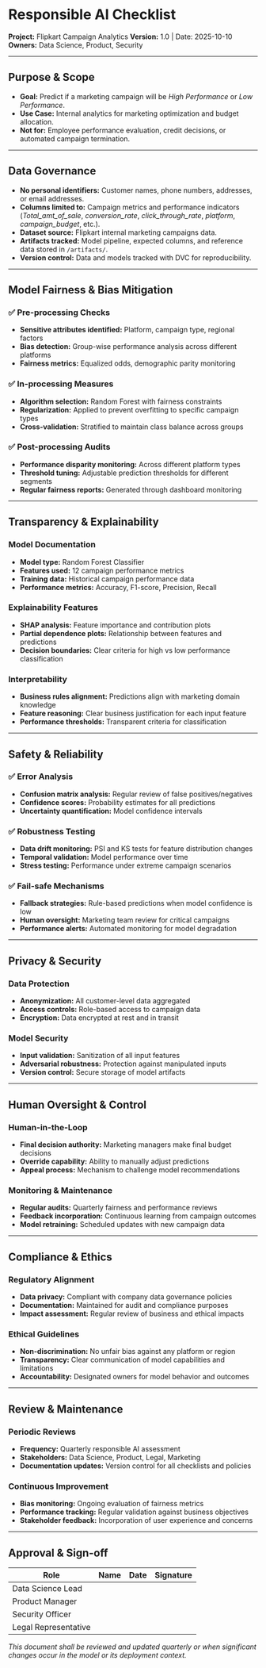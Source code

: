 # Responsible AI Checklist

**Project:** Flipkart Campaign Analytics 
**Version:** 1.0 | Date: 2025-10-10  
**Owners:** Data Science, Product, Security  

---

## Purpose & Scope

- **Goal:** Predict if a marketing campaign will be *High Performance* or *Low Performance*.
- **Use Case:** Internal analytics for marketing optimization and budget allocation.
- **Not for:** Employee performance evaluation, credit decisions, or automated campaign termination.

---

## Data Governance

- **No personal identifiers:** Customer names, phone numbers, addresses, or email addresses.
- **Columns limited to:** Campaign metrics and performance indicators (*Total_amt_of_sale*, *conversion_rate*, *click_through_rate*, *platform*, *campaign_budget*, etc.).
- **Dataset source:** Flipkart internal marketing campaigns data.
- **Artifacts tracked:** Model pipeline, expected columns, and reference data stored in `/artifacts/`.
- **Version control:** Data and models tracked with DVC for reproducibility.

---

    
## Model Fairness & Bias Mitigation

### ✅ Pre-processing Checks
- **Sensitive attributes identified:** Platform, campaign type, regional factors
- **Bias detection:** Group-wise performance analysis across different platforms
- **Fairness metrics:** Equalized odds, demographic parity monitoring

### ✅ In-processing Measures
- **Algorithm selection:** Random Forest with fairness constraints
- **Regularization:** Applied to prevent overfitting to specific campaign types
- **Cross-validation:** Stratified to maintain class balance across groups

### ✅ Post-processing Audits
- **Performance disparity monitoring:** Across different platform types
- **Threshold tuning:** Adjustable prediction thresholds for different segments
- **Regular fairness reports:** Generated through dashboard monitoring

---

## Transparency & Explainability

### Model Documentation
- **Model type:** Random Forest Classifier
- **Features used:** 12 campaign performance metrics
- **Training data:** Historical campaign performance data
- **Performance metrics:** Accuracy, F1-score, Precision, Recall

### Explainability Features
- **SHAP analysis:** Feature importance and contribution plots
- **Partial dependence plots:** Relationship between features and predictions
- **Decision boundaries:** Clear criteria for high vs low performance classification

### Interpretability
- **Business rules alignment:** Predictions align with marketing domain knowledge
- **Feature reasoning:** Clear business justification for each input feature
- **Performance thresholds:** Transparent criteria for classification

---

## Safety & Reliability

### ✅ Error Analysis
- **Confusion matrix analysis:** Regular review of false positives/negatives
- **Confidence scores:** Probability estimates for all predictions
- **Uncertainty quantification:** Model confidence intervals

### ✅ Robustness Testing
- **Data drift monitoring:** PSI and KS tests for feature distribution changes
- **Temporal validation:** Model performance over time
- **Stress testing:** Performance under extreme campaign scenarios

### ✅ Fail-safe Mechanisms
- **Fallback strategies:** Rule-based predictions when model confidence is low
- **Human oversight:** Marketing team review for critical campaigns
- **Performance alerts:** Automated monitoring for model degradation

---

## Privacy & Security

### Data Protection
- **Anonymization:** All customer-level data aggregated
- **Access controls:** Role-based access to campaign data
- **Encryption:** Data encrypted at rest and in transit

### Model Security
- **Input validation:** Sanitization of all input features
- **Adversarial robustness:** Protection against manipulated inputs
- **Version control:** Secure storage of model artifacts

---

## Human Oversight & Control

### Human-in-the-Loop
- **Final decision authority:** Marketing managers make final budget decisions
- **Override capability:** Ability to manually adjust predictions
- **Appeal process:** Mechanism to challenge model recommendations

### Monitoring & Maintenance
- **Regular audits:** Quarterly fairness and performance reviews
- **Feedback incorporation:** Continuous learning from campaign outcomes
- **Model retraining:** Scheduled updates with new campaign data

---

## Compliance & Ethics

### Regulatory Alignment
- **Data privacy:** Compliant with company data governance policies
- **Documentation:** Maintained for audit and compliance purposes
- **Impact assessment:** Regular review of business and ethical impacts

### Ethical Guidelines
- **Non-discrimination:** No unfair bias against any platform or region
- **Transparency:** Clear communication of model capabilities and limitations
- **Accountability:** Designated owners for model behavior and outcomes

---

## Review & Maintenance

### Periodic Reviews
- **Frequency:** Quarterly responsible AI assessment
- **Stakeholders:** Data Science, Product, Legal, Marketing
- **Documentation updates:** Version control for all checklists and policies

### Continuous Improvement
- **Bias monitoring:** Ongoing evaluation of fairness metrics
- **Performance tracking:** Regular validation against business objectives
- **Stakeholder feedback:** Incorporation of user experience and concerns

---

## Approval & Sign-off

| Role | Name | Date | Signature |
|------|------|------|-----------|
| Data Science Lead | | | |
| Product Manager | | | |
| Security Officer | | | |
| Legal Representative | | | |

*This document shall be reviewed and updated quarterly or when significant changes occur in the model or its deployment context.*
